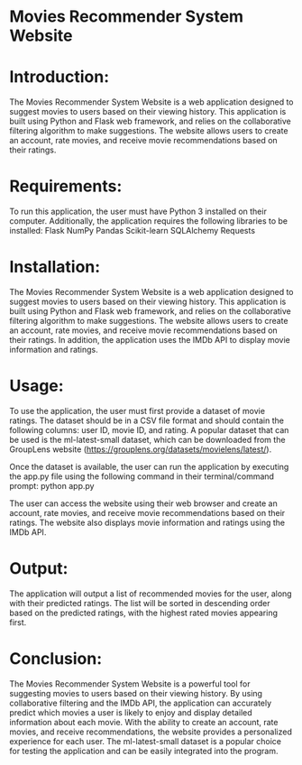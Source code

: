 # Movies Recommender System Website 

# Introduction:
The Movies Recommender System Website is a web application designed to suggest movies to users based on their viewing history. This application is built using Python and Flask web framework, and relies on the collaborative filtering algorithm to make suggestions. The website allows users to create an account, rate movies, and receive movie recommendations based on their ratings.

# Requirements:
To run this application, the user must have Python 3 installed on their computer. Additionally, the application requires the following libraries to be installed:
Flask
NumPy
Pandas
Scikit-learn
SQLAlchemy
Requests

# Installation:
The Movies Recommender System Website is a web application designed to suggest movies to users based on their viewing history. This application is built using Python and Flask web framework, and relies on the collaborative filtering algorithm to make suggestions. The website allows users to create an account, rate movies, and receive movie recommendations based on their ratings. In addition, the application uses the IMDb API to display movie information and ratings.


# Usage:
To use the application, the user must first provide a dataset of movie ratings. The dataset should be in a CSV file format and should contain the following columns: user ID, movie ID, and rating. A popular dataset that can be used is the ml-latest-small dataset, which can be downloaded from the GroupLens website (https://grouplens.org/datasets/movielens/latest/).

Once the dataset is available, the user can run the application by executing the app.py file using the following command in their terminal/command prompt:
python app.py

The user can access the website using their web browser and create an account, rate movies, and receive movie recommendations based on their ratings. The website also displays movie information and ratings using the IMDb API.

# Output:
The application will output a list of recommended movies for the user, along with their predicted ratings. The list will be sorted in descending order based on the predicted ratings, with the highest rated movies appearing first. 

# Conclusion:
The Movies Recommender System Website is a powerful tool for suggesting movies to users based on their viewing history. By using collaborative filtering and the IMDb API, the application can accurately predict which movies a user is likely to enjoy and display detailed information about each movie. With the ability to create an account, rate movies, and receive recommendations, the website provides a personalized experience for each user. The ml-latest-small dataset is a popular choice for testing the application and can be easily integrated into the program.

